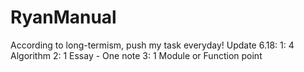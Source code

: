 # RyanManual

According to long-termism, push my task everyday!
Update 6.18:
1: 4 Algorithm
2: 1 Essay - One note
3: 1 Module or Function point

